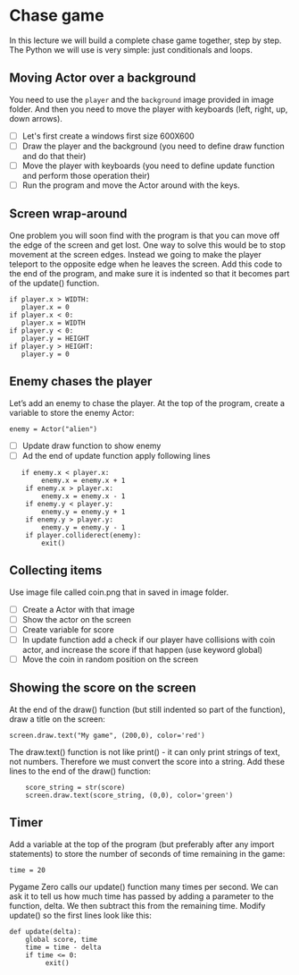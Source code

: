 # Chase game
In this lecture we will build a complete chase game together, step by step. The Python we will use is very simple:
 just conditionals and loops.
 
## Moving Actor over a background
You need to use the `player` and the `background` image provided in image folder. 
And then you need to move the player with keyboards (left, right, up, down arrows).
- [ ] Let's first create a windows first size 600X600
- [ ] Draw the player and the background (you need to define draw function and do that their)
- [ ] Move the player with keyboards (you need to define update function and perform those operation their)
- [ ] Run the program and move the Actor around with the keys.

## Screen wrap-around
One problem you will soon find with the program is that you can move off the edge of the screen and 
get lost. One way to solve this would be to stop movement at the screen edges. Instead we going to make 
the player teleport to the opposite edge when he leaves the screen. Add this code to the end of the program, 
and make sure it is indented so that it becomes part of the update() function.

```python3
if player.x > WIDTH:
   player.x = 0
if player.x < 0:
   player.x = WIDTH
if player.y < 0:
   player.y = HEIGHT
if player.y > HEIGHT:
   player.y = 0
```

## Enemy chases the player
Let’s add an enemy to chase the player. At the top of the program, 
create a variable to store the enemy Actor:
```python3
enemy = Actor("alien")
```
- [ ] Update draw function to show enemy
- [ ] Ad the end of update function apply following lines
```python3
   if enemy.x < player.x:
        enemy.x = enemy.x + 1
    if enemy.x > player.x:
        enemy.x = enemy.x - 1
    if enemy.y < player.y:
        enemy.y = enemy.y + 1
    if enemy.y > player.y:
        enemy.y = enemy.y - 1
    if player.colliderect(enemy):
        exit()    
```

## Collecting items
Use image file called coin.png that in saved in image folder.  
- [ ] Create a Actor with that image
- [ ] Show the actor on the screen
- [ ] Create variable for score 
- [ ] In update function add a check if our player have collisions with coin actor, 
and increase the score if that happen (use keyword global)
- [ ] Move the coin in random position on the screen

## Showing the score on the screen
At the end of the draw() function (but still indented so part of the function), draw a title on the screen:
```python3
screen.draw.text("My game", (200,0), color='red')
```
The draw.text() function is not like print() - it can only print strings of text, not numbers. Therefore we must convert the score into a string. 
Add these lines to the end of the draw() function:
```python3
    score_string = str(score)
    screen.draw.text(score_string, (0,0), color='green')
```
## Timer
Add a variable at the top of the program (but preferably after any import statements) 
to store the number of seconds of time remaining in the game:

```python3 
time = 20
```
Pygame Zero calls our update() function many times per second. We can ask it to tell us how much time has passed by adding a parameter to the function, delta. 
We then subtract this from the remaining time. Modify update() so the first lines look like this:
```python3
def update(delta):
    global score, time
    time = time - delta
    if time <= 0:
         exit()
```